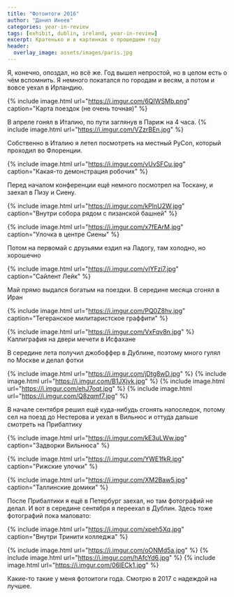 ```yaml
---
title: "Фотоитоги 2016"
author: "Данил Инеев"
categories: year-in-review
tags: [exhibit, dublin, ireland, year-in-review]
excerpt: Кратенько и в картинках о прошедшем году
header:
  overlay_image: assets/images/paris.jpg
---
```

Я, конечно, опоздал, но всё же. Год вышел непростой, но в целом есть о чём вспомнить. Я немного покатался по городам и весям, а потом и вовсе уехал в Ирландию.

{% include image.html url="https://i.imgur.com/6QIWSMb.png" caption="Карта поездок (не очень точная)" %}

В апреле гонял в Италию, по пути заглянув в Париж на 4 часа.
{% include image.html url="https://i.imgur.com/VZzrBEn.jpg" %}

Собственно в Италию я летел посмотреть на местный PyCon, который проходил во Флоренции. 

{% include image.html url="https://i.imgur.com/vUvSFCu.jpg" caption="Какая-то демонстрация робочих" %}

Перед началом конференции ещё немного посмотрел на Тоскану, и заехал в Пизу и Сиену. 

{% include image.html url="https://i.imgur.com/kPInU2W.jpg" caption="Внутри собора рядом с пизанской башней" %}

{% include image.html url="https://i.imgur.com/x7fEArM.jpg" caption="Улочка в центре Сиены" %}

Потом на первомай с друзьями ездил на Ладогу, там холодно, но хорошечно

{% include image.html url="https://i.imgur.com/vIYFzi7.jpg" caption="Сайлент Лейк" %}

Май прямо выдался богатым на поездки. В середине месяца сгонял в Иран

{% include image.html url="https://i.imgur.com/PQ0Z8hv.jpg" caption="Тегеранское милитаристское граффити" %}

{% include image.html url="https://i.imgur.com/VxFqv8n.jpg" %}
Каллиграфия на двери мечети в Исфахане

В середине лета получил джобоффер в Дублине, поэтому много гулял по Москве и делал фотки

{% include image.html url="https://i.imgur.com/jDtg8wD.jpg" %}
{% include image.html url="https://i.imgur.com/B1JXjvk.jpg" %}
{% include image.html url="https://i.imgur.com/ehJ7oqt.jpg" %}
{% include image.html url="https://i.imgur.com/Q8zqmf7.jpg" %}

В начале сентября решил ещё куда-нибудь сгонять напоследок, потому сел на поезд до Нестерова и уехал в Вильнюс и оттуда дальше смотреть на Прибалтику

{% include image.html url="https://i.imgur.com/kE3uLWw.jpg" caption="Задворки Вильнюса" %}

{% include image.html url="https://i.imgur.com/YWE1fkR.jpg" caption="Рижские улочки" %}

{% include image.html url="https://i.imgur.com/XM2Baw5.jpg" caption="Таллинские домики" %}

После Прибалтики я ещё в Петербург заехал, но там фотографий не делал. И вот в середине сентября я переехал в Дублин. Здесь тоже фотографий пока маловато:

{% include image.html url="https://i.imgur.com/xpeh5Xq.jpg" caption="Внутри Тринити колледжа" %}

{% include image.html url="https://i.imgur.com/oONMd5a.jpg" %}
{% include image.html url="https://i.imgur.com/hAfcYd6.jpg" %}
{% include image.html url="https://i.imgur.com/06lECk1.jpg" %}

Какие-то такие у меня фотоитоги года. Смотрю в 2017 с надеждой на лучшее.
